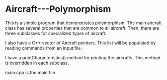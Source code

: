 # Aircraft---Polymorphism
This is a simple program that demonstrates polymorphism.
The main aircraft class has several properties that are common to all aircraft. 
Then, there are three subclasses for specialized types of aircraft.

I also have a C++ vector of Aircraft pointers. This list will be populated by reading
commands from an input file. 

I have a printCharacteristics() method for printing the aircrafts. This method is overridden in each subclass.

main.cpp is the main file.
